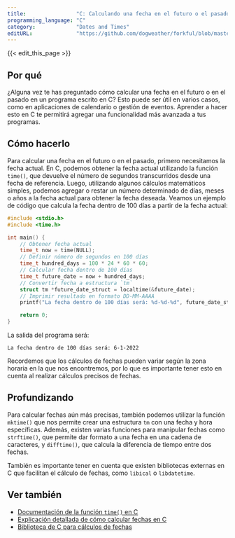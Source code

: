 ```yaml
---
title:                "C: Calculando una fecha en el futuro o el pasado"
programming_language: "C"
category:             "Dates and Times"
editURL:              "https://github.com/dogweather/forkful/blob/master/content/es/c/calculating-a-date-in-the-future-or-past.md"
---
```


{{< edit_this_page >}}

## Por qué

¿Alguna vez te has preguntado cómo calcular una fecha en el futuro o en el pasado en un programa escrito en C? Esto puede ser útil en varios casos, como en aplicaciones de calendario o gestión de eventos. Aprender a hacer esto en C te permitirá agregar una funcionalidad más avanzada a tus programas.

## Cómo hacerlo

Para calcular una fecha en el futuro o en el pasado, primero necesitamos la fecha actual. En C, podemos obtener la fecha actual utilizando la función `time()`, que devuelve el número de segundos transcurridos desde una fecha de referencia. Luego, utilizando algunos cálculos matemáticos simples, podemos agregar o restar un número determinado de días, meses o años a la fecha actual para obtener la fecha deseada. Veamos un ejemplo de código que calcula la fecha dentro de 100 días a partir de la fecha actual:

```C
#include <stdio.h>
#include <time.h>

int main() {
    // Obtener fecha actual
    time_t now = time(NULL);
    // Definir número de segundos en 100 días
    time_t hundred_days = 100 * 24 * 60 * 60;
    // Calcular fecha dentro de 100 días
    time_t future_date = now + hundred_days;
    // Convertir fecha a estructura `tm`
    struct tm *future_date_struct = localtime(&future_date);
    // Imprimir resultado en formato DD-MM-AAAA
    printf("La fecha dentro de 100 días será: %d-%d-%d", future_date_struct->tm_mday, future_date_struct->tm_mon + 1, future_date_struct->tm_year + 1900);

    return 0;
}
```

La salida del programa será:

```
La fecha dentro de 100 días será: 6-1-2022
```

Recordemos que los cálculos de fechas pueden variar según la zona horaria en la que nos encontremos, por lo que es importante tener esto en cuenta al realizar cálculos precisos de fechas.

## Profundizando

Para calcular fechas aún más precisas, también podemos utilizar la función `mktime()` que nos permite crear una estructura `tm` con una fecha y hora específicas. Además, existen varias funciones para manipular fechas como `strftime()`, que permite dar formato a una fecha en una cadena de caracteres, y `difftime()`, que calcula la diferencia de tiempo entre dos fechas.

También es importante tener en cuenta que existen bibliotecas externas en C que facilitan el cálculo de fechas, como `libical` o `libdatetime`.

## Ver también

- [Documentación de la función `time()` en C](https://www.tutorialspoint.com/c_standard_library/c_function_time.htm)
- [Explicación detallada de cómo calcular fechas en C](https://www.programiz.com/c-programming/examples/current-date-time)
- [Biblioteca de C para cálculos de fechas](https://libical.github.io/libical/)